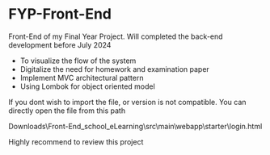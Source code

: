 # FYP-Front-End
Front-End of my Final Year Project. Will completed the back-end development before July 2024 

+ To visualize the flow of the system
+ Digitalize the need for homework and examination paper
+ Implement MVC architectural pattern
+ Using Lombok for object oriented model

If you dont wish to import the file, or version is not compatible. You can directly open the file from this path

Downloads\Front-End_school_eLearning\src\main\webapp\starter\login.html

Highly recommend to review this project
